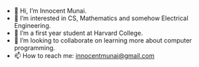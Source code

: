 - 👋 Hi, I’m Innocent Munai.
- 👀 I’m interested in CS, Mathematics and somehow Electrical Engineering.
- 🌱 I’m a first year student at Harvard College.
- 💞️ I’m looking to collaborate on learning more about computer programming.
- 📫 How to reach me: innocentmunai@gmail.com

<!---
innocentmunai/innocentmunai is a ✨ special ✨ repository because its `README.md` (this file) appears on your GitHub profile.
You can click the Preview link to take a look at your changes.
--->
